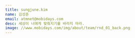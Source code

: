 ```yaml
---
title: sungjune.kim
name: 김성준
email: atmnet@mobidays.com
desc: 세상이 너에게 맞춰지기를 바라지 마라.
image: //www.mobidays.com/img/about/team/rnd_01_back.png
---
```


